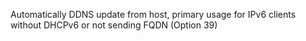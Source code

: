 Automatically DDNS update from host, primary usage for IPv6 clients without DHCPv6 or not sending FQDN (Option 39)
